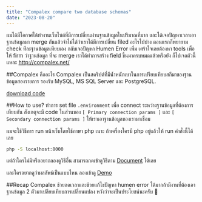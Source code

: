 ```yaml
---
title: "Compalex compare two database schemas"
date: "2023-08-20"
---
```


ผมได้มีโอกาศได้ทำงานเว็บไซต์ที่มีการเปลี่ยนผ่านฐานข้อมูลในปริมาณที่มาก และได้เจอปัญหาเวลาเอาฐานข้อมูลมา merge กันแล้วจำไม่ได้ว่าเราได้มีการเปลี่ยน filed อะไรไปบ่าง ตอนแรกก็พยายาม check ทีละฐานข้อมูลเทียบเอง กลับเจอปัญหา Humen Error เพิ่ม เศร้าใจเลยต้องหา tools เพื่อให้ firm ว่าฐานข้อมูล ที่จะ merge เราได้ทำการสร้าง field ขึ้นมาครบหมดแล้วหรือยัง ก็ไปเจอตัวนี้แหละ http://compalex.net/

##Compalex คืออะไร
Compalex เป็นสคริปต์ที่มีน้ำหนักเบาในการเปรียบเทียบสกีมาของฐานข้อมูลสองรายการ รองรับ MySQL, MS SQL Server และ PostgreSQL.

[download code](https://github.com/earth774/compalex)

##How to use?
ทำการ set file ```.environment``` เพื่อ connect ระหว่างฐานข้อมูลที่ต้องการเทียบกัน สังเกตุจะมี code ในส่วนของ ```[ Primary connection params ]``` และ ```[ Secondary connection params ]``` ให้เราเอาฐานข้อมูลของเรามาเชื่อม

ผมจะใช้วิธีการ run หน้าเว็บโดยใช้ภาษา php เนาะ ถ้าเครื่องใครมี php อยู่แล้วให้ run คำสั่งนี้ได้เลย

```bash
php -S localhost:8000
```

แต่ถ้าใครไม่มีหรืออยากลองดูวิธีอื่น สามารถกดเข้าดูวิธีตาม [Document](http://compalex.net/) ได้เลย

และใครอยากดูว่าผลลัพธ์เป็นแบบไหน ลองเข้าดู [Demo](http://demo.compalex.net/)

##Recap
Compalex ช้วยลดเวลาและช้วยแก้ไขปัญหา humen error ได้มากถ้ามีงานที่ต้องเอาฐานข้อมูล 2 ตัวมาเปลียบเทียบการเปลี่ยนแปลง หวังว่าจะเป็นประโยชน์นะครับ 🙂